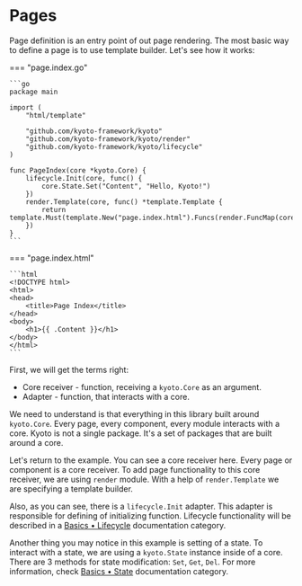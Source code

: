 
# Pages

Page definition is an entry point of out page rendering.
The most basic way to define a page is to use template builder.
Let's see how it works:

=== "page.index.go"

	```go
	package main

	import (
	    "html/template"

	    "github.com/kyoto-framework/kyoto"
	    "github.com/kyoto-framework/kyoto/render"
	    "github.com/kyoto-framework/kyoto/lifecycle"
	)

	func PageIndex(core *kyoto.Core) {
	    lifecycle.Init(core, func() {
	        core.State.Set("Content", "Hello, Kyoto!")
	    })
	    render.Template(core, func() *template.Template {
	        return template.Must(template.New("page.index.html").Funcs(render.FuncMap(core)).ParseGlob("*.html"))
	    })
	}
	```

=== "page.index.html"

	```html
	<!DOCTYPE html>
	<html>
	<head>
	    <title>Page Index</title>
	</head>
	<body>
	    <h1>{{ .Content }}</h1>
	</body>
	</html>
	```

First, we will get the terms right:

- Core receiver - function, receiving a `kyoto.Core` as an argument.
- Adapter - function, that interacts with a core.

We need to understand is that everything in this library built around `kyoto.Core`.
Every page, every component, every module interacts with a core.
Kyoto is not a single package.
It's a set of packages that are built around a core.

Let's return to the example.
You can see a core receiver here.
Every page or component is a core receiver.
To add page functionality to this core receiver, we are using `render` module.
With a help of `render.Template` we are specifying a template builder.

Also, as you can see, there is a `lifecycle.Init` adapter.
This adapter is responsible for defining of initializing function.
Lifecycle functionality will be described in a [Basics • Lifecycle](/basics/lifecycle) documentation category.

Another thing you may notice in this example is setting of a state.
To interact with a state, we are using a `kyoto.State` instance inside of a core.
There are 3 methods for state modification: `Set`, `Get`, `Del`.
For more information, check [Basics • State](/basics/state) documentation category.
